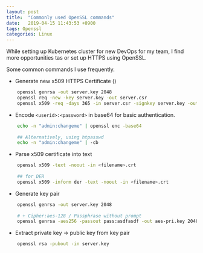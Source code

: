 ```yaml
---
layout: post
title:  "Commonly used OpenSSL commands"
date:   2019-04-15 11:43:53 +0900
tags: Openssl
categories: Linux 
---
```


While setting up Kubernetes cluster for new DevOps for my team, I find more opportunities tas or set up HTTPS using OpenSSL.

Some common commands I use frequently.

 - Generate new x509 HTTPS Certificate ()
```bash
    openssl genrsa -out server.key 2048
    openssl req -new -key server.key -out server.csr
    openssl x509 -req -days 365 -in server.csr -signkey server.key -out server.crt
```

 - Encode `<userid>:<password>` in base64 for basic authentication.
```bash
    echo -n "admin:changeme" | openssl enc -base64
    
    ## Alternatively, using htpasswd
    echo -n "admin:changeme" | -cb
```

 - Parse x509 certificate into text
```bash
    openssl x509 -text -noout -in <filename>.crt
    
    ## for DER
    openssl x509 -inform der -text -noout -in <filename>.crt
```

 - Generate key pair
```bash
    openssl genrsa -out server.key 2048
    
    # + Cipher:aes-128 / Passphrase without prompt
    openssl genrsa -aes256 -passout pass:asdfasdf -out aes-pri.key 2048
```
 
 - Extract private key -> public key from key pair
```bash
    openssl rsa -pubout -in server.key
```





